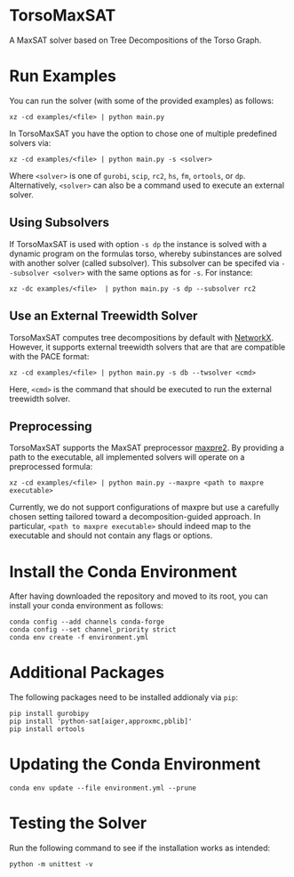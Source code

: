 # TorsoMaxSAT
A MaxSAT solver based on Tree Decompositions of the Torso Graph.

# Run Examples

You can run the solver (with some of the provided examples) as follows:
```
xz -cd examples/<file> | python main.py
```
In TorsoMaxSAT you have the option to chose one of multiple predefined
solvers via:
```
xz -cd examples/<file> | python main.py -s <solver>
```

Where `<solver>` is one of `gurobi`, `scip`, `rc2`, `hs`, `fm`, `ortools`,
or `dp`. Alternatively, `<solver>` can also be a command used to
execute an external solver.

## Using Subsolvers

If TorsoMaxSAT is used with option `-s dp` the instance is solved with a dynamic program on the formulas torso, whereby subinstances are solved with another solver (called subsolver). This subsolver can be specifed via `--subsolver <solver>` with the same options as for `-s`. For instance:

```
xz -dc examples/<file>  | python main.py -s dp --subsolver rc2 
```

## Use an External Treewidth Solver
TorsoMaxSAT computes tree decompositions by default with [NetworkX](https://networkx.org).
However, it supports external treewidth solvers that are that are compatible with the PACE format:

```
xz -cd examples/<file> | python main.py -s db --twsolver <cmd>
```
Here, `<cmd>` is the command that should be executed to run the external treewidth solver.

## Preprocessing
TorsoMaxSAT supports the MaxSAT preprocessor
[maxpre2](https://bitbucket.org/coreo-group/maxpre2). By providing a
path to the executable, all implemented solvers will operate on a
preprocessed formula:
```
xz -cd examples/<file> | python main.py --maxpre <path to maxpre executable>
```
Currently, we do not support configurations of maxpre but use a
carefully chosen setting tailored toward a decomposition-guided
approach. In particular, `<path to maxpre executable>` should indeed
map to the executable and should not contain any flags or options. 

# Install the Conda Environment
After having downloaded the repository and moved to its root, you can
install your conda environment as follows: 

```
conda config --add channels conda-forge
conda config --set channel_priority strict
conda env create -f environment.yml
```

# Additional Packages

The following packages need to be installed addionaly via `pip`:

```
pip install gurobipy
pip install 'python-sat[aiger,approxmc,pblib]'
pip install ortools
```

# Updating the Conda Environment
```
conda env update --file environment.yml --prune
```

# Testing the Solver
Run the following command to see if the installation works as intended:
```
python -m unittest -v
```

